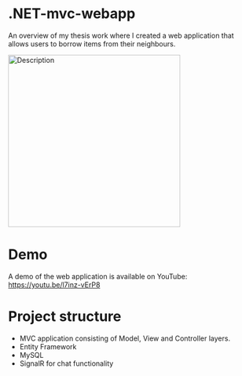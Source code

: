 # .NET-mvc-webapp
An overview of my thesis work where I created a web application that allows users to borrow items from their neighbours.

<img src="assets/images/screenshot.png" alt="Description" width="350" />

# Demo
A demo of the web application is available on YouTube:
https://youtu.be/l7inz-vErP8

# Project structure
- MVC application consisting of Model, View and Controller layers.
- Entity Framework
- MySQL
- SignalR for chat functionality
